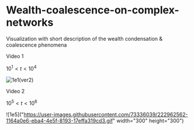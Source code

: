 # Wealth-coalescence-on-complex-networks
Visualization with short description of the wealth condensation &amp; coalescence phenomena 

Video 1 

$10^1 < t < 10^4$

![1e1(ver2)](https://user-images.githubusercontent.com/73336039/222962780-09d48f36-2c93-4184-89f4-752f862a84bf.gif)

Video 2

$10^5 < t < 10^6$

![1e5]("https://user-images.githubusercontent.com/73336039/222962562-1164a0e6-eba4-4e5f-8193-17effa319cd3.gif" width="300" height="300")
